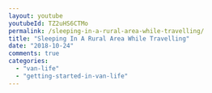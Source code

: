 ```yaml
---
layout: youtube
youtubeId: TZ2uHS6CTMo
permalink: /sleeping-in-a-rural-area-while-travelling/
title: "Sleeping In A Rural Area While Travelling"
date: "2018-10-24"
comments: true
categories: 
  - "van-life"
  - "getting-started-in-van-life"
---
```

